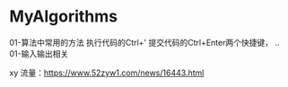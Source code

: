 # MyAlgorithms
01-算法中常用的方法
执行代码的Ctrl+'
提交代码的Ctrl+Enter两个快捷键， ..
01-输入输出相关


xy 流量：https://www.52zyw1.com/news/16443.html
